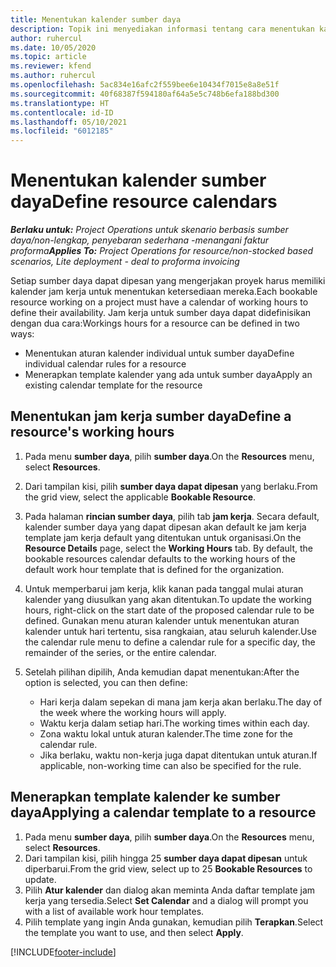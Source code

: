 ```yaml
---
title: Menentukan kalender sumber daya
description: Topik ini menyediakan informasi tentang cara menentukan kalender jam kerja untuk sumber daya dalam Project Operations.
author: ruhercul
ms.date: 10/05/2020
ms.topic: article
ms.reviewer: kfend
ms.author: ruhercul
ms.openlocfilehash: 5ac834e16afc2f559bee6e10434f7015e8a8e51f
ms.sourcegitcommit: 40f68387f594180af64a5e5c748b6efa188bd300
ms.translationtype: HT
ms.contentlocale: id-ID
ms.lasthandoff: 05/10/2021
ms.locfileid: "6012185"
---
```

# <a name="define-resource-calendars"></a><span data-ttu-id="e7e8e-103">Menentukan kalender sumber daya</span><span class="sxs-lookup"><span data-stu-id="e7e8e-103">Define resource calendars</span></span>

<span data-ttu-id="e7e8e-104">_**Berlaku untuk:** Project Operations untuk skenario berbasis sumber daya/non-lengkap, penyebaran sederhana -menangani faktur proforma_</span><span class="sxs-lookup"><span data-stu-id="e7e8e-104">_**Applies To:** Project Operations for resource/non-stocked based scenarios, Lite deployment - deal to proforma invoicing_</span></span>

<span data-ttu-id="e7e8e-105">Setiap sumber daya dapat dipesan yang mengerjakan proyek harus memiliki kalender jam kerja untuk menentukan ketersediaan mereka.</span><span class="sxs-lookup"><span data-stu-id="e7e8e-105">Each bookable resource working on a project must have a calendar of working hours to define their availability.</span></span> <span data-ttu-id="e7e8e-106">Jam kerja untuk sumber daya dapat didefinisikan dengan dua cara:</span><span class="sxs-lookup"><span data-stu-id="e7e8e-106">Workings hours for a resource can be defined in two ways:</span></span> 

   - <span data-ttu-id="e7e8e-107">Menentukan aturan kalender individual untuk sumber daya</span><span class="sxs-lookup"><span data-stu-id="e7e8e-107">Define individual calendar rules for a resource</span></span>
   - <span data-ttu-id="e7e8e-108">Menerapkan template kalender yang ada untuk sumber daya</span><span class="sxs-lookup"><span data-stu-id="e7e8e-108">Apply an existing calendar template for the resource</span></span>

## <a name="define-a-resources-working-hours"></a><span data-ttu-id="e7e8e-109">Menentukan jam kerja sumber daya</span><span class="sxs-lookup"><span data-stu-id="e7e8e-109">Define a resource's working hours</span></span>

1. <span data-ttu-id="e7e8e-110">Pada menu **sumber daya**, pilih **sumber daya**.</span><span class="sxs-lookup"><span data-stu-id="e7e8e-110">On the **Resources** menu, select **Resources**.</span></span>
2. <span data-ttu-id="e7e8e-111">Dari tampilan kisi, pilih **sumber daya dapat dipesan** yang berlaku.</span><span class="sxs-lookup"><span data-stu-id="e7e8e-111">From the grid view, select the applicable **Bookable Resource**.</span></span>
3. <span data-ttu-id="e7e8e-112">Pada halaman **rincian sumber daya**, pilih tab **jam kerja**. Secara default, kalender sumber daya yang dapat dipesan akan default ke jam kerja template jam kerja default yang ditentukan untuk organisasi.</span><span class="sxs-lookup"><span data-stu-id="e7e8e-112">On the **Resource Details** page, select the **Working Hours** tab. By default, the bookable resources calendar defaults to the working hours of the default work hour template that is defined for the organization.</span></span>
4. <span data-ttu-id="e7e8e-113">Untuk memperbarui jam kerja, klik kanan pada tanggal mulai aturan kalender yang diusulkan yang akan ditentukan.</span><span class="sxs-lookup"><span data-stu-id="e7e8e-113">To update the working hours, right-click on the start date of the proposed calendar rule to be defined.</span></span> <span data-ttu-id="e7e8e-114">Gunakan menu aturan kalender untuk menentukan aturan kalender untuk hari tertentu, sisa rangkaian, atau seluruh kalender.</span><span class="sxs-lookup"><span data-stu-id="e7e8e-114">Use the calendar rule menu to define a calendar rule for a specific day, the remainder of the series, or the entire calendar.</span></span>
5. <span data-ttu-id="e7e8e-115">Setelah pilihan dipilih, Anda kemudian dapat menentukan:</span><span class="sxs-lookup"><span data-stu-id="e7e8e-115">After the option is selected, you can then define:</span></span>

    - <span data-ttu-id="e7e8e-116">Hari kerja dalam sepekan di mana jam kerja akan berlaku.</span><span class="sxs-lookup"><span data-stu-id="e7e8e-116">The day of the week where the working hours will apply.</span></span>
    - <span data-ttu-id="e7e8e-117">Waktu kerja dalam setiap hari.</span><span class="sxs-lookup"><span data-stu-id="e7e8e-117">The working times within each day.</span></span>
    - <span data-ttu-id="e7e8e-118">Zona waktu lokal untuk aturan kalender.</span><span class="sxs-lookup"><span data-stu-id="e7e8e-118">The time zone for the calendar rule.</span></span>
    - <span data-ttu-id="e7e8e-119">Jika berlaku, waktu non-kerja juga dapat ditentukan untuk aturan.</span><span class="sxs-lookup"><span data-stu-id="e7e8e-119">If applicable, non-working time can also be specified for the rule.</span></span>

## <a name="applying-a-calendar-template-to-a-resource"></a><span data-ttu-id="e7e8e-120">Menerapkan template kalender ke sumber daya</span><span class="sxs-lookup"><span data-stu-id="e7e8e-120">Applying a calendar template to a resource</span></span>

1. <span data-ttu-id="e7e8e-121">Pada menu **sumber daya**, pilih **sumber daya**.</span><span class="sxs-lookup"><span data-stu-id="e7e8e-121">On the **Resources** menu, select **Resources**.</span></span>
2. <span data-ttu-id="e7e8e-122">Dari tampilan kisi, pilih hingga 25 **sumber daya dapat dipesan** untuk diperbarui.</span><span class="sxs-lookup"><span data-stu-id="e7e8e-122">From the grid view, select up to 25 **Bookable Resources** to update.</span></span>
3. <span data-ttu-id="e7e8e-123">Pilih **Atur kalender** dan dialog akan meminta Anda daftar template jam kerja yang tersedia.</span><span class="sxs-lookup"><span data-stu-id="e7e8e-123">Select **Set Calendar** and a dialog will prompt you with a list of available work hour templates.</span></span>
4. <span data-ttu-id="e7e8e-124">Pilih template yang ingin Anda gunakan, kemudian pilih **Terapkan**.</span><span class="sxs-lookup"><span data-stu-id="e7e8e-124">Select the template you want to use, and then select **Apply**.</span></span>


[!INCLUDE[footer-include](../includes/footer-banner.md)]